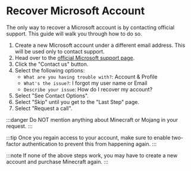 # Recover Microsoft Account
The only way to recover a Microsoft account is by contacting official support. This guide will walk you through how to do so.

1. Create a new Microsoft account under a different email address. This will be used only to contact support.
2. Head over to the [official Microsoft support page](https://support.xbox.com/en-us/contact-us/emerald).
3. Click the "Contact us" button.
4. Select the following options:
   - `What are you having trouble with?`: Account & Profile
   - `What's the issue?`: I forgot my user name or Email
   - `Describe your issue`: How do I recover my account?
5. Select "See Contact Options".
6. Select "Skip" until you get to the "Last Step" page.
7. Select "Request a call".

:::danger
Do NOT mention anything about Minecraft or Mojang in your request.
:::

:::tip
Once you regain access to your account, make sure to enable two-factor authentication to prevent this from happening again.
:::

:::note
If none of the above steps work, you may have to create a new account and purchase Minecraft again.
:::
